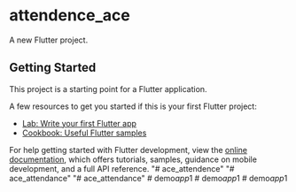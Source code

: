 # attendence_ace

A new Flutter project.

## Getting Started

This project is a starting point for a Flutter application.

A few resources to get you started if this is your first Flutter project:

- [Lab: Write your first Flutter app](https://docs.flutter.dev/get-started/codelab)
- [Cookbook: Useful Flutter samples](https://docs.flutter.dev/cookbook)

For help getting started with Flutter development, view the
[online documentation](https://docs.flutter.dev/), which offers tutorials,
samples, guidance on mobile development, and a full API reference.
"# ace_attendence" 
"# ace_attendance" 
"# ace_attendance" 
#   d e m o _ a p p _ 1  
 #   d e m o _ a p p _ 1  
 #   d e m o _ a p p _ 1  
 